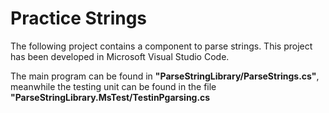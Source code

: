 <h1>Practice Strings</h1>

The following project contains a component to parse strings. This project has been developed in Microsoft Visual Studio Code.

The main program can be found in <strong>"ParseStringLibrary/ParseStrings.cs"</strong>, meanwhile the testing  unit can be found in the file <strong>"ParseStringLibrary.MsTest/TestinPgarsing.cs</strong>